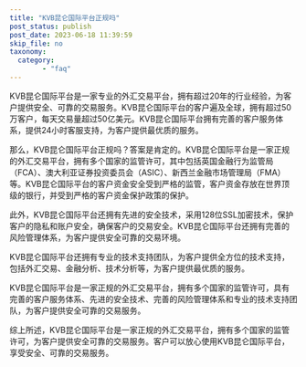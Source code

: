 ```yaml
---
title: "KVB昆仑国际平台正规吗"
post_status: publish
post_date: 2023-06-18 11:39:59
skip_file: no
taxonomy:
  category:
        - "faq"
---
```


KVB昆仑国际平台是一家专业的外汇交易平台，拥有超过20年的行业经验，为客户提供安全、可靠的交易服务。KVB昆仑国际平台的客户遍及全球，拥有超过50万客户，每天交易量超过50亿美元。KVB昆仑国际平台拥有完善的客户服务体系，提供24小时客服支持，为客户提供最优质的服务。

那么，KVB昆仑国际平台正规吗？答案是肯定的。KVB昆仑国际平台是一家正规的外汇交易平台，拥有多个国家的监管许可，其中包括英国金融行为监管局（FCA）、澳大利亚证券投资委员会（ASIC）、新西兰金融市场管理局（FMA）等。KVB昆仑国际平台的客户资金安全受到严格的监管，客户资金存放在世界顶级的银行，并受到严格的客户资金保护政策的保护。

此外，KVB昆仑国际平台还拥有先进的安全技术，采用128位SSL加密技术，保护客户的隐私和账户安全，确保客户的交易安全。KVB昆仑国际平台还拥有完善的风险管理体系，为客户提供安全可靠的交易环境。

KVB昆仑国际平台还拥有专业的技术支持团队，为客户提供全方位的技术支持，包括外汇交易、金融分析、技术分析等，为客户提供最优质的服务。

KVB昆仑国际平台是一家正规的外汇交易平台，拥有多个国家的监管许可，具有完善的客户服务体系、先进的安全技术、完善的风险管理体系和专业的技术支持团队，为客户提供安全可靠的交易服务。

综上所述，KVB昆仑国际平台是一家正规的外汇交易平台，拥有多个国家的监管许可，为客户提供安全可靠的交易服务。客户可以放心使用KVB昆仑国际平台，享受安全、可靠的交易服务。
